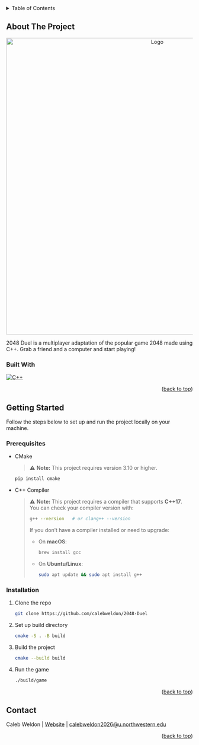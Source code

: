 <!-- TABLE OF CONTENTS -->
<details>
  <summary>Table of Contents</summary>
  <ol>
    <li>
      <a href="#about-the-project">About The Project</a>
      <ul>
        <li><a href="#built-with">Built With</a></li>
      </ul>
    </li>
    <li>
      <a href="#getting-started">Getting Started</a>
      <ul>
        <li><a href="#prerequisites">Prerequisites</a></li>
        <li><a href="#installation">Installation</a></li>
      </ul>
    </li>
    <li><a href="#contact">Contact</a></li>
  </ol>
</details>



<!-- ABOUT THE PROJECT -->
## About The Project

<div align="center">
  <img src="https://github.com/calebweldon/2048-Duel/assets/132513904/b6acd17a-cbf9-4b47-ba6d-018ff5dc9b82" alt="Logo" width="800" height="800">
</div>

2048 Duel is a multiplayer adaptation of the popular game 2048 made using C++. Grab a friend and a computer and start playing!



<!-- BUILT WITH -->
### Built With
[![C++][C++-badge]][C++-url]

<p align="right">(<a href="#readme-top">back to top</a>)</p>



<!-- GETTING STARTED -->
## Getting Started

Follow the steps below to set up and run the project locally on your machine.

### Prerequisites

* CMake
  > ⚠️ **Note:** This project requires version 3.10 or higher. 
  ```sh
  pip install cmake
  ```

* C++ Compiler 
  > ⚠️ **Note:** This project requires a compiler that supports **C++17**.
  > You can check your compiler version with:
  > ```sh
  > g++ --version   # or clang++ --version
  > ```
  > If you don’t have a compiler installed or need to upgrade:
  > - On **macOS**:  
  >   ```sh
  >   brew install gcc
  >   ```
  > - On **Ubuntu/Linux**:  
  >   ```sh
  >   sudo apt update && sudo apt install g++
  >   ```

### Installation

1. Clone the repo
   ```sh
   git clone https://github.com/calebweldon/2048-Duel
   ```
2. Set up build directory
   ```sh
   cmake -S . -B build
   ```
3. Build the project
   ```sh
   cmake --build build
   ```
4. Run the game
   ```sh
   ./build/game
   ```

<p align="right">(<a href="#readme-top">back to top</a>)</p>



<!-- CONTACT -->
## Contact

Caleb Weldon | [Website](https://calebweldon.com/) | calebweldon2026@u.northwestern.edu

<p align="right">(<a href="#readme-top">back to top</a>)</p>



<!-- MARKDOWN LINKS & IMAGES -->
[C++-badge]: https://img.shields.io/badge/C++-00599C?style=for-the-badge&logo=cplusplus&logoColor=white
[C++-url]: https://cplusplus.com/
